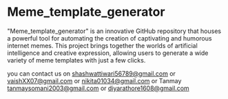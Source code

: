 # Meme_template_generator
 "Meme_template_generator" is an innovative GitHub repository that houses a powerful tool for automating the creation of captivating and humorous internet memes. This project brings together the worlds of artificial intelligence and creative expression, allowing users to generate a wide variety of meme templates with just a few clicks.

you can contact us on shashwattiwari56789@gmail.com or vaishXX07@gmail.com or nikita01034@gmail.com or  Tanmay tanmaysomani2003@gmail.com or diyarathore1608@gmail.com


